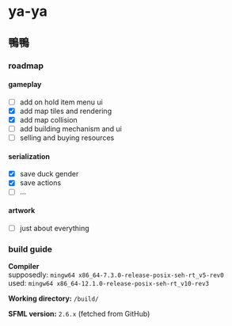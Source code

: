 # ya-ya

## 鴨鴨

### roadmap

#### gameplay

- [ ] add on hold item menu ui
- [x] add map tiles and rendering
- [x] add map collision
- [ ] add building mechanism and ui
- [ ] selling and buying resources

#### serialization

- [x] save duck gender
- [x] save actions
- [ ] ...

#### artwork

- [ ] just about everything

### build guide

**Compiler**\
supposedly: `mingw64 x86_64-7.3.0-release-posix-seh-rt_v5-rev0`\
used: `mingw64 x86_64-12.1.0-release-posix-seh-rt_v10-rev3`

**Working directory:** `/build/`

**SFML version:** `2.6.x` (fetched from GitHub)
